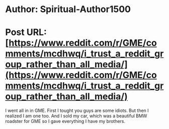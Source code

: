 # Author: Spiritual-Author1500
# Post URL: [https://www.reddit.com/r/GME/comments/mcdhwq/i_trust_a_reddit_group_rather_than_all_media/](https://www.reddit.com/r/GME/comments/mcdhwq/i_trust_a_reddit_group_rather_than_all_media/)


I went all in in GME. First I tought you guys are some idiots. But then I realized I am one too. And I sold my car, which was a beautiful BMW roadster for GME so I gave everything I have my brothers.